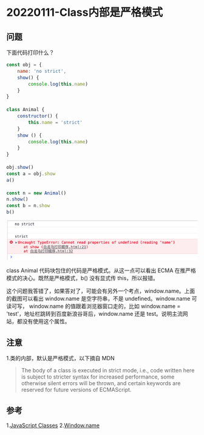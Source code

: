 # 20220111-Class内部是严格模式

## 问题

下面代码打印什么？

```JavaScript
const obj = {
	name: 'no strict',
	show() {
		console.log(this.name)
	}
}

class Animal {
	constructor() {
		this.name = 'strict'
	}
	show () {
		console.log(this.name)
	}
}

obj.show()
const a = obj.show
a() 

const n = new Animal()
n.show() 
const b = n.show
b()
```

![classStrict](https://raw.githubusercontent.com/xudale/interview/master/assets/classStrict.png)

class Animal 代码块包住的代码是严格模式。从这一点可以看出 ECMA 在推严格模式的决心。既然是严格模式，b() 没有显式传 this，所以报错。

这个问题我答错了，如果答对了，可能会有另外一个考点，window.name。上面的截图可以看出 window.name 是空字符串，不是 undefined。window.name 可读可写，
window.name 的值跟着浏览器窗口走的，比如 window.name = 'test'，地址栏跳转到百度新浪谷哥后，window.name 还是 test。说明主流网站，都没有使用这个属性。

## 注意

1.类的内部，默认是严格模式，以下摘自 MDN

> The body of a class is executed in strict mode, i.e., code written here is subject to stricter syntax for increased performance, some otherwise silent errors will be thrown, and certain keywords are reserved for future versions of ECMAScript.

## 参考

1.[JavaScript Classes](https://developer.mozilla.org/en-US/docs/Web/JavaScript/Reference/Classes)
2.[Window.name](https://developer.mozilla.org/zh-CN/docs/Web/API/Window/name)















